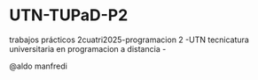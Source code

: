 # UTN-TUPaD-P2
trabajos prácticos 2cuatri2025-programacion 2 -UTN tecnicatura universitaria en programacion a distancia -

@aldo manfredi
